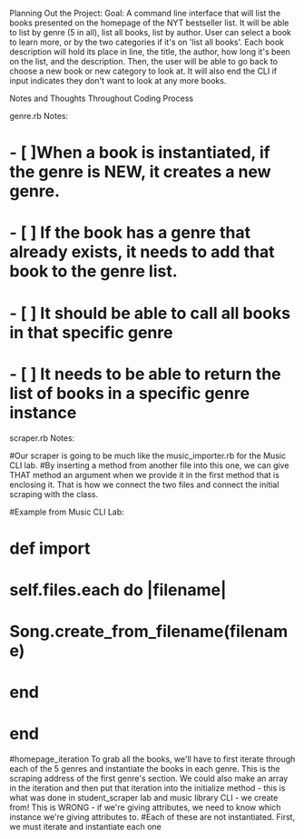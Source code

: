 Planning Out the Project:
Goal: A command line interface that will list the books presented on the homepage of the NYT bestseller list.
It will be able to list by genre (5 in all), list all books, list by author.
User can select a book to learn more, or by the two categories if it's on 'list all books'.
Each book description will hold its place in line, the title, the author, how long it's been on the list, and the description.
Then, the user will be able to go back to choose a new book or new category to look at. It will also end the CLI if input indicates they don't want to look at any more books.


Notes and Thoughts Throughout Coding Process

genre.rb Notes:

  # - [ ]When a book is instantiated, if the genre is NEW, it creates a new genre.
  # - [ ] If the book has a genre that already exists, it needs to add that book to the genre list.
  # - [ ] It should be able to call all books in that specific genre
  # - [ ] It needs to be able to return the list of books in a specific genre instance

scraper.rb Notes:

  #Our scraper is going to be much like the music_importer.rb for the Music CLI lab.
  #By inserting a method from another file into this one, we can give THAT method an argument when we provide it in the first method that is enclosing it. That is how we connect the two files and connect the initial scraping with the class.

  #Example from Music CLI Lab:

  # def import
  #   self.files.each do |filename|
  #     Song.create_from_filename(filename)
  #   end
  # end

  #homepage_iteration
  To grab all the books, we'll have to first iterate through each of the 5 genres and instantiate the books in each genre. This is the scraping address of the first genre's section.
  We could also make an array in the iteration and then put that iteration into the initialize method - this is what was done in student_scraper lab and music library CLI - we create from!
  This is WRONG - if we're giving attributes, we need to know which instance we're giving attributes to.
  #Each of these are not instantiated. First, we must iterate and instantiate each one
